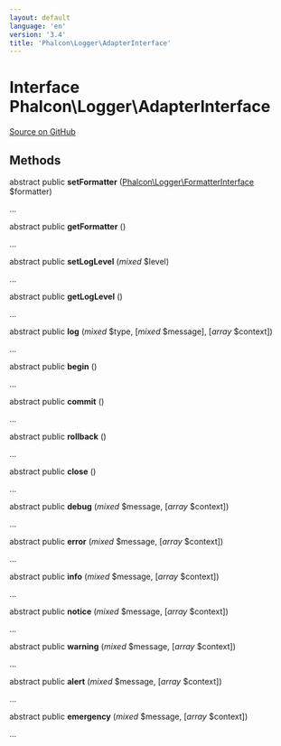 ```yaml
---
layout: default
language: 'en'
version: '3.4'
title: 'Phalcon\Logger\AdapterInterface'
---
```

# Interface **Phalcon\Logger\AdapterInterface**

<a href="https://github.com/phalcon/cphalcon/tree/v3.4.0/phalcon/logger/adapterinterface.zep" class="btn btn-default btn-sm">Source on GitHub</a>

## Methods
abstract public  **setFormatter** ([Phalcon\Logger\FormatterInterface](/3.4/en/api/Phalcon_Logger_FormatterInterface) $formatter)

...


abstract public  **getFormatter** ()

...


abstract public  **setLogLevel** (*mixed* $level)

...


abstract public  **getLogLevel** ()

...


abstract public  **log** (*mixed* $type, [*mixed* $message], [*array* $context])

...


abstract public  **begin** ()

...


abstract public  **commit** ()

...


abstract public  **rollback** ()

...


abstract public  **close** ()

...


abstract public  **debug** (*mixed* $message, [*array* $context])

...


abstract public  **error** (*mixed* $message, [*array* $context])

...


abstract public  **info** (*mixed* $message, [*array* $context])

...


abstract public  **notice** (*mixed* $message, [*array* $context])

...


abstract public  **warning** (*mixed* $message, [*array* $context])

...


abstract public  **alert** (*mixed* $message, [*array* $context])

...


abstract public  **emergency** (*mixed* $message, [*array* $context])

...


